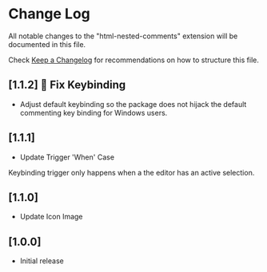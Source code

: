 # Change Log
All notable changes to the "html-nested-comments" extension will be documented in this file.

Check [Keep a Changelog](http://keepachangelog.com/) for recommendations on how to structure this file.

## [1.1.2] 🔧 Fix Keybinding

- Adjust default keybinding so the package does not hijack the default commenting key binding for Windows users.

## [1.1.1]
- Update Trigger 'When' Case

Keybinding trigger only happens when a the editor has an active selection.

## [1.1.0]
- Update Icon Image

## [1.0.0]
- Initial release